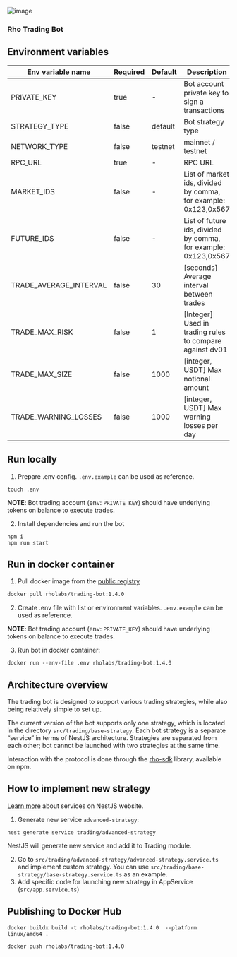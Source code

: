 ![image](https://github.com/RhoLabs/rho-trading-bot/assets/8803471/fb47f21d-badc-4b8c-8be5-a47797c04138)

### Rho Trading Bot

## Environment variables
| Env variable name      | Required | Default | Description                                                    |                                                                                                                                                                                                                                                                                                                                                                                                                                                
|------------------------|----------|---------|----------------------------------------------------------------|
| PRIVATE_KEY            | true     | -       | Bot account private key to sign a transactions                 |
| STRATEGY_TYPE          | false    | default | Bot strategy type                                              |
| NETWORK_TYPE           | false    | testnet | mainnet / testnet                                              |
| RPC_URL                | true     | -       | RPC URL                                                        |
| MARKET_IDS             | false    | -       | List of market ids, divided by comma, for example: 0x123,0x567 |
| FUTURE_IDS             | false    | -       | List of future ids, divided by comma, for example: 0x123,0x567 |
| TRADE_AVERAGE_INTERVAL | false    | 30      | [seconds] Average interval between trades                      |
| TRADE_MAX_RISK         | false    | 1       | [Integer] Used in trading rules to compare against dv01        |
| TRADE_MAX_SIZE         | false    | 1000    | [integer, USDT] Max notional amount                            |
| TRADE_WARNING_LOSSES   | false    | 1000    | [integer, USDT] Max warning losses per day                     |

## Run locally
1) Prepare .env config. `.env.example` can be used as reference.
```shell
touch .env
```
**NOTE**: Bot trading account (env: `PRIVATE_KEY`) should have underlying tokens on balance to execute trades.

2) Install dependencies and run the bot
```
npm i
npm run start
```

## Run in docker container


1. Pull docker image from the [public registry](https://hub.docker.com/r/rholabs/trading-bot)
```sh
docker pull rholabs/trading-bot:1.4.0
```

2. Create .env file with list or environment variables. `.env.example` can be used as reference.

**NOTE**: Bot trading account (env: `PRIVATE_KEY`) should have underlying tokens on balance to execute trades.

3. Run bot in docker container:
```shell
docker run --env-file .env rholabs/trading-bot:1.4.0
```

## Architecture overview

The trading bot is designed to support various trading strategies, while also being relatively simple to set up.

The current version of the bot supports only one strategy, which is located in the directory `src/trading/base-strategy`. Each bot strategy is a separate “service” in terms of NestJS architecture. Strategies are separated from each other; bot cannot be launched with two strategies at the same time.

Interaction with the protocol is done through the [rho-sdk](https://www.npmjs.com/package/@rholabs/rho-sdk) library, available on npm.

## How to implement new strategy

[Learn more](https://docs.nestjs.com/providers#services) about services on NestJS website.

1. Generate new service `advanced-strategy`:
```shell
nest generate service trading/advanced-strategy
```
NestJS will generate new service and add it to Trading module.

2. Go to `src/trading/advanced-strategy/advanced-strategy.service.ts` and implement custom strategy. You can use `src/trading/base-strategy/base-strategy.service.ts` as an example.
3. Add specific code for launching new strategy in AppService (`src/app.service.ts`)

## Publishing to Docker Hub
```shell
docker buildx build -t rholabs/trading-bot:1.4.0  --platform linux/amd64 .

docker push rholabs/trading-bot:1.4.0
```
